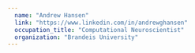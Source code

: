 ```yaml
---
  name: "Andrew Hansen"
  link: "https://www.linkedin.com/in/andrewghansen"
  occupation_title: "Computational Neuroscientist"
  organization: "Brandeis University"
---
```

